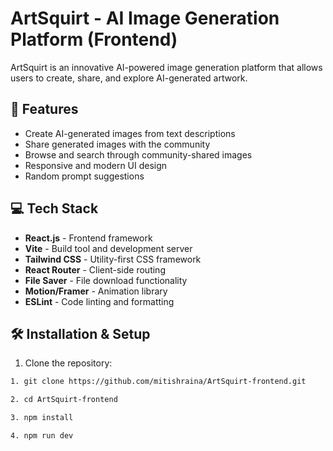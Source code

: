 # ArtSquirt - AI Image Generation Platform (Frontend)

ArtSquirt is an innovative AI-powered image generation platform that allows users to create, share, and explore AI-generated artwork.

## 🚀 Features

- Create AI-generated images from text descriptions
- Share generated images with the community
- Browse and search through community-shared images
- Responsive and modern UI design
- Random prompt suggestions

## 💻 Tech Stack

- **React.js** - Frontend framework
- **Vite** - Build tool and development server
- **Tailwind CSS** - Utility-first CSS framework
- **React Router** - Client-side routing
- **File Saver** - File download functionality
- **Motion/Framer** - Animation library
- **ESLint** - Code linting and formatting

## 🛠️ Installation & Setup

1. Clone the repository:
```bash
1. git clone https://github.com/mitishraina/ArtSquirt-frontend.git
```
```bash
2. cd ArtSquirt-frontend
```
```bash
3. npm install
```
```bash
4. npm run dev
```
